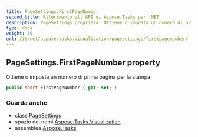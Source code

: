 ```yaml
---
title: PageSettings.FirstPageNumber
second_title: Riferimento all'API di Aspose.Tasks per .NET
description: PageSettings proprietà. Ottiene o imposta un numero di prima pagina per la stampa.
type: docs
weight: 30
url: /it/net/aspose.tasks.visualization/pagesettings/firstpagenumber/
---
```

## PageSettings.FirstPageNumber property

Ottiene o imposta un numero di prima pagina per la stampa.

```csharp
public short FirstPageNumber { get; set; }
```

### Guarda anche

* class [PageSettings](../)
* spazio dei nomi [Aspose.Tasks.Visualization](../../pagesettings/)
* assemblea [Aspose.Tasks](../../../)


